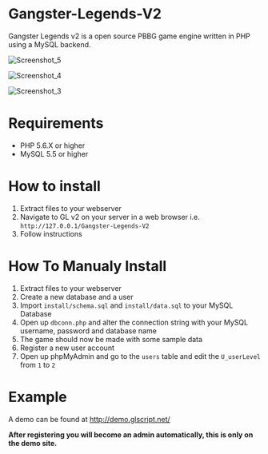 # Gangster-Legends-V2

Gangster Legends v2 is a open source PBBG game engine written in PHP using a MySQL backend.

![Screenshot_5](https://github.com/topmsdreamer/Gangster-Legends-V2-2.5.1/assets/128351913/6194030a-d875-4a9c-af46-cb5f7cb5e50f)

![Screenshot_4](https://github.com/topmsdreamer/Gangster-Legends-V2-2.5.1/assets/128351913/19ec3fd0-0443-4ef1-bd8b-e857bd3bddf5)

![Screenshot_3](https://github.com/topmsdreamer/Gangster-Legends-V2-2.5.1/assets/128351913/c6c42f50-a1d6-4040-b347-762b205064ea)


# Requirements

- PHP 5.6.X or higher
- MySQL 5.5 or higher

# How to install

1. Extract files to your webserver
2. Navigate to GL v2 on your server in a web browser i.e. `http://127.0.0.1/Gangster-Legends-V2`
3. Follow instructions

# How To Manualy Install

1. Extract files to your webserver
2. Create a new database and a user
3. Import `install/schema.sql` and `install/data.sql` to your MySQL Database
4. Open up `dbconn.php` and alter the connection string with your MySQL username, password and database name
5. The game should now be made with some sample data
6. Register a new user account
7. Open up phpMyAdmin and go to the `users` table and edit the `U_userLevel` from `1` to `2`

# Example

A demo can be found at http://demo.glscript.net/ 

**After registering you will become an admin automatically, this is only on the demo site.**
